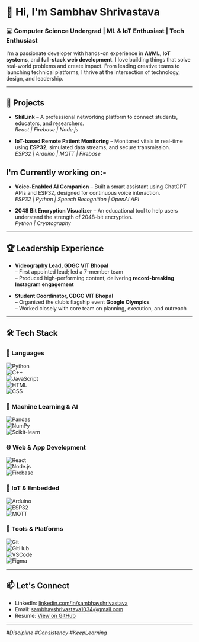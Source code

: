 # 👋 Hi, I'm Sambhav Shrivastava

### 💻 Computer Science Undergrad | ML & IoT Enthusiast | Tech Enthusiast

I'm a passionate developer with hands-on experience in **AI/ML**, **IoT systems**, and **full-stack web development**. I love building things that solve real-world problems and create impact. From leading creative teams to launching technical platforms, I thrive at the intersection of technology, design, and leadership.

---

## 🚀 Projects

- **SkilLink** – A professional networking platform to connect students, educators, and researchers.  
  _React | Firebase | Node.js_

- **IoT-based Remote Patient Monitoring** – Monitored vitals in real-time using **ESP32**, simulated data streams, and secure transmission.  
  _ESP32 | Arduino | MQTT | Firebase_

## I'm Currently working on:-
- **Voice-Enabled AI Companion** – Built a smart assistant using ChatGPT APIs and ESP32, designed for continuous voice interaction.  
  _ESP32 | Python | Speech Recognition | OpenAI API_

- **2048 Bit Encryption Visualizer** – An educational tool to help users understand the strength of 2048-bit encryption.  
  _Python | Cryptography_

---

## 🏆 Leadership Experience

- **Videography Lead, GDGC VIT Bhopal**  
  – First appointed lead; led a 7-member team  
  – Produced high-performing content, delivering **record-breaking Instagram engagement**

- **Student Coordinator, GDGC VIT Bhopal**  
  – Organized the club’s flagship event **Google Olympics**  
  – Worked closely with core team on planning, execution, and outreach

---

## 🛠️ Tech Stack

### 🚀 Languages  
![Python](https://img.shields.io/badge/Python-3670A0?style=for-the-badge&logo=python&logoColor=white)  
![C++](https://img.shields.io/badge/C++-00599C?style=for-the-badge&logo=c%2b%2b&logoColor=white)  
![JavaScript](https://img.shields.io/badge/JavaScript-F7DF1E?style=for-the-badge&logo=javascript&logoColor=black)  
![HTML](https://img.shields.io/badge/HTML5-E34F26?style=for-the-badge&logo=html5&logoColor=white)  
![CSS](https://img.shields.io/badge/CSS3-1572B6?style=for-the-badge&logo=css3&logoColor=white)

### 🧠 Machine Learning & AI  
![Pandas](https://img.shields.io/badge/Pandas-150458?style=for-the-badge&logo=pandas&logoColor=white)  
![NumPy](https://img.shields.io/badge/NumPy-013243?style=for-the-badge&logo=numpy&logoColor=white)  
![Scikit-learn](https://img.shields.io/badge/scikit--learn-F7931E?style=for-the-badge&logo=scikit-learn&logoColor=white)

### 🌐 Web & App Development  
![React](https://img.shields.io/badge/React-20232A?style=for-the-badge&logo=react&logoColor=61DAFB)  
![Node.js](https://img.shields.io/badge/Node.js-339933?style=for-the-badge&logo=nodedotjs&logoColor=white)  
![Firebase](https://img.shields.io/badge/Firebase-FFCA28?style=for-the-badge&logo=firebase&logoColor=black)

### 📡 IoT & Embedded  
![Arduino](https://img.shields.io/badge/Arduino-00979D?style=for-the-badge&logo=arduino&logoColor=white)  
![ESP32](https://img.shields.io/badge/ESP32-3C3C3C?style=for-the-badge&logo=espressif&logoColor=white)  
![MQTT](https://img.shields.io/badge/MQTT-660066?style=for-the-badge&logo=data:image/svg+xml;base64,...)

### 🔧 Tools & Platforms  
![Git](https://img.shields.io/badge/Git-F05032?style=for-the-badge&logo=git&logoColor=white)  
![GitHub](https://img.shields.io/badge/GitHub-181717?style=for-the-badge&logo=github&logoColor=white)  
![VSCode](https://img.shields.io/badge/VS_Code-007ACC?style=for-the-badge&logo=visual-studio-code&logoColor=white)  
![Figma](https://img.shields.io/badge/Figma-F24E1E?style=for-the-badge&logo=figma&logoColor=white)

---

## 📫 Let's Connect

- LinkedIn: [linkedin.com/in/sambhavshrivastava](https://www.linkedin.com/in/sambhavshrivastava)  
- Email: sambhavshrivastava1034@gmail.com  
- Resume: [View on GitHub](./Sambhav_Shrivastava_Resume.pdf)

---

_#Discipline #Consistency #KeepLearning_
